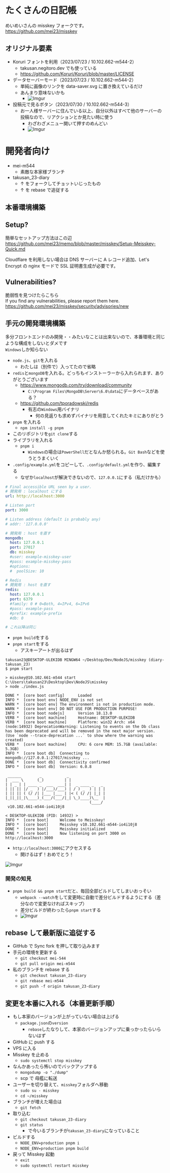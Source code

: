 # たくさんの日記帳
めいめいさんの misskey フォークです。  
https://github.com/mei23/misskey

## オリジナル要素

- Koruri フォントを利用（2023/07/23 / 10.102.662-m544-2）
    - takusan.negitoro.dev でも使っている
    - https://github.com/Koruri/Koruri/blob/master/LICENSE
- データセーバーモード（2023/07/23 / 10.102.662-m544-2）
    - 単純に画像のリンクを data-saver.svg に置き換えているだけ
    - あんまり意味ないかも
        - ![Imgur](https://imgur.com/G8q3OHu.png)
- 投稿元で見るボタン（2023/07/30 / 10.102.662-m544-3）
    - お一人様サーバーに住んでいる以上、自分以外はすべて他のサーバーの投稿なので、リアクションとか見たい時に使う
        - わざわざメニュー開いて押すのめんどい
        - ![Imgur](https://imgur.com/A4hRRyP.png)

# 開発者向け
- mei-m544
    - 素敵な本家様ブランチ
- takusan_23-diary
    - ↑ をフォークしてチョットいじったもの
    - ↑ を rebase で追従する

## 本番環境構築

## Setup?
簡単なセットアップ方法はこの辺  
https://github.com/mei23/memo/blob/master/misskey/Setup-Meisskey-Quick.md

Cloudflare を利用しない場合は DNS サーバーに A レコード追加、Let's Encrypt の nginx モードで SSL 証明書生成が必要です。

## Vulnerabilities?
脆弱性を見つけたらこちら  
If you find any vulnerabilities, please report them here.  
https://github.com/mei23/misskey/security/advisories/new

## 手元の開発環境構築
多分フロントエンドのみ開発・・みたいなことは出来ないので、本番環境と同じような構成をしないとダメです  
`Windows`しか知らない

- `node.js`、`git`を入れる
    - わたしは（別件で）入ってたので省略
- `redis`と`mongoDB`を入れる。どっちもインストーラーから入れられます、ありがとうございます
    - https://www.mongodb.com/try/download/community
        - `C:\Program Files\MongoDB\Server\6.0\data`にデータベースがある？
    - https://github.com/tporadowski/redis
        - 有志の`Windows`用バイナリ
            - 何の見返りも求めずバイナリを用意してくれたキミにありがとう
- `pnpm` を入れる
    - `npm install -g pnpm`
- このリポジトリを`git clone`する
- ライブラリを入れる
    - `pnpm i`
        - `Windows`の場合は`PowerShell`だとなんか怒られる。`Git Bash`などを使うとうまくいく
- `.config/example.yml`をコピーして、`.config/default.yml`を作り、編集する
    - なぜか`localhost`が解決できないので、`127.0.0.1`にする（私だけかも）

```yaml
# Final accessible URL seen by a user.
# 開発用 : localhost にする
url: http://localhost:3000

# Listen port
port: 3000

# Listen address (default is probably any)
# addr: '127.0.0.0'

# 開発用 : host を直す
mongodb:
  host: 127.0.0.1
  port: 27017
  db: misskey
  #user: example-misskey-user
  #pass: example-misskey-pass
  #options:
  #  poolSize: 10

# Redis
# 開発用 : host を直す
redis:
  host: 127.0.0.1
  port: 6379
  #family: 0 # 0=Both, 4=IPv4, 6=IPv6
  #pass: example-pass
  #prefix: example-prefix
  #db: 0

# これ以降は同じ
```

- `pnpm build`をする
- `pnpm start`をする
    - アスキーアートが出るはず

```
takusan23@DESKTOP-ULEKIDB MINGW64 ~/Desktop/Dev/NodeJS/misskey (diary-takusan_23)
$ pnpm start

> misskey@10.102.661-m544 start C:\Users\takusan23\Desktop\Dev\NodeJS\misskey
> node ./index.js

DONE *  [core boot config]      Loaded
INFO *  [core boot env] NODE_ENV is not set
WARN *  [core boot env] The environment is not in production mode.
WARN *  [core boot env] DO NOT USE FOR PRODUCTION PURPOSE!
INFO *  [core boot nodejs]      Version 18.13.0
VERB *  [core boot machine]     Hostname: DESKTOP-ULEKIDB
VERB *  [core boot machine]     Platform: win32 Arch: x64
(node:14932) DeprecationWarning: Listening to events on the Db class has been deprecated and will be removed in the next major version.
(Use `node --trace-deprecation ...` to show where the warning was created)
VERB *  [core boot machine]     CPU: 6 core MEM: 15.7GB (available: 5.3GB)
INFO *  [core boot db]  Connecting to mongodb://127.0.0.1:27017/misskey ...
DONE *  [core boot db]  Connectivity confirmed
INFO *  [core boot db]  Version: 6.0.8

 ______        _           _
|  ___ \      (_)         | |
| | _ | | ____ _  ___  ___| |  _ ____ _   _
| || || |/ _  ) |/___)/___) | / ) _  ) | | |
| || || ( (/ /| |___ |___ | |< ( (/ /| |_| |
|_||_||_|\____)_(___/(___/|_| \_)____)\__  |
                                     (____/
 v10.102.661-m544-io4i10j8

< DESKTOP-ULEKIDB (PID: 14932) >
INFO *  [core boot]     Welcome to Meisskey!
INFO *  [core boot]     Meisskey v10.102.661-m544-io4i10j8
DONE *  [core boot]     Meisskey initialized
DONE *  [core boot]     Now listening on port 3000 on http://localhost:3000
```

- `http://localhost:3000`にアクセスする
    - 開けるはず！おめでとう！

![Imgur](https://imgur.com/82TBoNP.png)

### 開発の知見
- `pnpm build && pnpm start`だと、毎回全部ビルドしてしまいおっそい
    - `webpack --watch`をして変更時に自動で差分ビルドするようにする（差分なので変更なければスキップ）
    - 差分ビルドが終わったら`pnpm start`する
    - ![Imgur](https://imgur.com/9FnvsUU.png)

## rebase して最新版に追従する

- GitHub で Sync fork を押して取り込みます
- 手元の環境を更新する
    - `git checkout mei-544`
    - `git pull origin mei-m544`
- 私のブランチを rebase する
    - `git checkout takusan_23-diary`
    - `git rebase mei-m544`
    - `git push -f origin takusan_23-diary`

## 変更を本番に入れる（本番更新手順）

- もし本家のバージョンが上がっていない場合は上げる
    - `package.json`の`version`
        - `rebase`したなりして、本家のバージョンアップに乗っかったらいらないはず
- GitHub に push する
- VPS に入る
- Misskey を止める
    - `sudo systemctl stop misskey`
- なんかあったら怖いのでバックアップする
    - `mongodump -o "./dump"`
    - scp で 母艦に転送
- ユーザーを切り替えて、`misskey`フォルダへ移動
    - `sudo su - misskey`
    - `cd ~/misskey`
- ブランチが増えた場合は
    - `git fetch`
- 取り込む
    - `git checkout takusan_23-diary`
    - `git status`
        - で今いるブランチが`takusan_23-diary`になっていること
- ビルドする
    - `NODE_ENV=production pnpm i`
    - `NODE_ENV=production pnpm build`
- 戻って Misskey 起動
    - `exit`
    - `sudo systemctl restart misskey`
